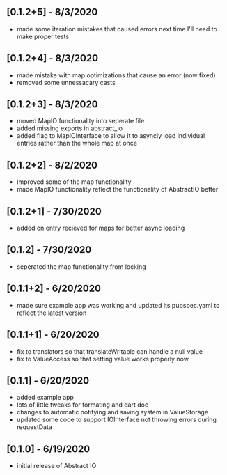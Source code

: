 ## [0.1.2+5] - 8/3/2020
* made some iteration mistakes that caused errors next time I'll need to make proper tests

## [0.1.2+4] - 8/3/2020
* made mistake with map optimizations that cause an error (now fixed)
* removed some unnessacary casts

## [0.1.2+3] - 8/3/2020
* moved MapIO functionality into seperate file
* added missing exports in abstract_io
* added flag to MapIOInterface to allow it to asyncly load individual entries rather than the whole map at once

## [0.1.2+2] - 8/2/2020
* improved some of the map functionality
* made MapIO functionality reflect the functionality of AbstractIO better

## [0.1.2+1] - 7/30/2020
* added on entry recieved for maps for better async loading

## [0.1.2] - 7/30/2020
* seperated the map functionality from locking

## [0.1.1+2] - 6/20/2020
* made sure example app was working and updated its pubspec.yaml to reflect the latest version

## [0.1.1+1] - 6/20/2020
* fix to translators so that translateWritable can handle a null value
* fix to ValueAccess so that setting value works properly now

## [0.1.1] - 6/20/2020
* added example app
* lots of little tweaks for formating and dart doc
* changes to automatic notifying and saving system in ValueStorage
* updated some code to support IOInterface not throwing errors during requestData 

## [0.1.0] - 6/19/2020
* initial release of Abstract IO

